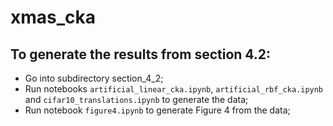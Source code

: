 # xmas_cka

## To generate the results from section 4.2:
- Go into subdirectory section_4_2;
- Run notebooks ``artificial_linear_cka.ipynb``, ``artificial_rbf_cka.ipynb`` and ``cifar10_translations.ipynb`` to generate the data;
- Run notebook ``figure4.ipynb`` to generate Figure 4 from the data;
